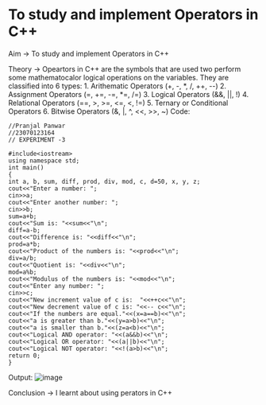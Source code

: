 # To study and implement Operators in C++

Aim -> To study and implement Operators in C++

Theory -> Opeartors in C++ are the symbols that are used two perform some mathematocalor logical operations on the variables.
They are classified into 6 types: 1. Arithematic Operators (+, -, *, /, ++, --)
2. Assignment Operators (=, +=, -=, *=, /=)
3. Logical Operators (&&, ||, !)
4. Relational Operators (==, >, >=, <=, <, !=)
5. Ternary or Conditional Operators
6. Bitwise Operators (&, |, ^, <<, >>, ~)
Code:
```
//Pranjal Panwar
//23070123164
// EXPERIMENT -3  

#include<iostream> 
using namespace std; 
int main()  
{ 
int a, b, sum, diff, prod, div, mod, c, d=50, x, y, z; 
cout<<"Enter a number: ";                               
cin>>a; 
cout<<"Enter another number: ";                         
cin>>b; 
sum=a+b;   
cout<<"Sum is: "<<sum<<"\n";                           
diff=a-b;   
cout<<"Difference is: "<<diff<<"\n";                    
prod=a*b;   
cout<<"Product of the numbers is: "<<prod<<"\n";     
div=a/b;   
cout<<"Quotient is: "<<div<<"\n";                      
mod=a%b;  
cout<<"Modulus of the numbers is: "<<mod<<"\n";         
cout<<"Enter any number: ";                             
cin>>c; 
cout<<"New increment value of c is:  "<<++c<<"\n";     
cout<<"New decrement value of c is: "<<-- c<<"\n";      
cout<<"If the numbers are equal."<<(x=a==b)<<"\n";      
cout<<"a is greater than b."<<(y=a>b)<<"\n";            
cout<<"a is smaller than b."<<(z=a<b)<<"\n";           
cout<<"Logical AND operator: "<<(a&&b)<<"\n";          
cout<<"Logical OR operator: "<<(a||b)<<"\n";            
cout<<"Logical NOT operator: "<<!(a>b)<<"\n";          
return 0; 
}
```
Output:
![image](https://github.com/user-attachments/assets/19223a7a-7c02-48ec-a1e0-d3166e62f2c4)


Conclusion -> I learnt about using perators in C++
